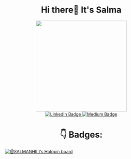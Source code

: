 <h1><center>Hi there👋 It's Salma</center></h1>
<div id="header" align="center">
  <img src="https://media.giphy.com/media/LMcB8XospGZO8UQq87/giphy.gif" width="300"/>
</div>

<div id="badges" align="center"> 
  <a href="https://www.linkedin.com/in/salmanhili/">
    <img src="https://img.shields.io/badge/LinkedIn-blue?style=for-the-badge&logo=linkedin&logoColor=white" alt="LinkedIn Badge"/>
  </a>
  <a href="https://medium.com/@salmanhili">
    <img src="https://img.shields.io/badge/Medium-White?style=for-the-badge&logo=medium&logoColor=white" alt="Medium Badge"/>
  </a>
</div>

<h1><center>👇 Badges:</center></h1>

[![@SALMANHILI's Holopin board](https://holopin.me/salmanhili)](https://holopin.io/@salmanhili)

